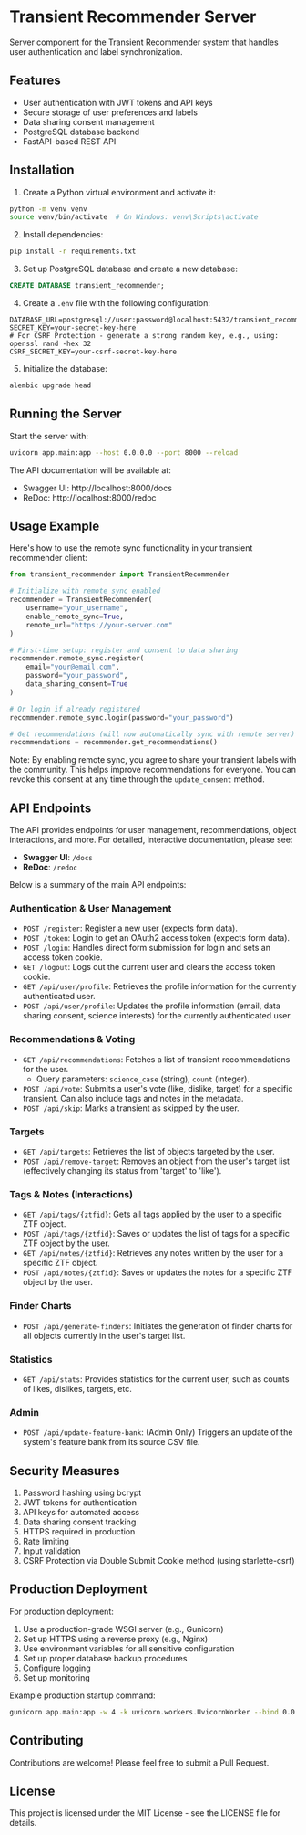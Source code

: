 # Transient Recommender Server

Server component for the Transient Recommender system that handles user authentication and label synchronization.

## Features

- User authentication with JWT tokens and API keys
- Secure storage of user preferences and labels
- Data sharing consent management
- PostgreSQL database backend
- FastAPI-based REST API

## Installation

1. Create a Python virtual environment and activate it:
```bash
python -m venv venv
source venv/bin/activate  # On Windows: venv\Scripts\activate
```

2. Install dependencies:
```bash
pip install -r requirements.txt
```

3. Set up PostgreSQL database and create a new database:
```sql
CREATE DATABASE transient_recommender;
```

4. Create a `.env` file with the following configuration:
```env
DATABASE_URL=postgresql://user:password@localhost:5432/transient_recommender
SECRET_KEY=your-secret-key-here
# For CSRF Protection - generate a strong random key, e.g., using: openssl rand -hex 32
CSRF_SECRET_KEY=your-csrf-secret-key-here 
```

5. Initialize the database:
```bash
alembic upgrade head
```

## Running the Server

Start the server with:
```bash
uvicorn app.main:app --host 0.0.0.0 --port 8000 --reload
```

The API documentation will be available at:
- Swagger UI: http://localhost:8000/docs
- ReDoc: http://localhost:8000/redoc

## Usage Example

Here's how to use the remote sync functionality in your transient recommender client:

```python
from transient_recommender import TransientRecommender

# Initialize with remote sync enabled
recommender = TransientRecommender(
    username="your_username",
    enable_remote_sync=True,
    remote_url="https://your-server.com"
)

# First-time setup: register and consent to data sharing
recommender.remote_sync.register(
    email="your@email.com",
    password="your_password",
    data_sharing_consent=True
)

# Or login if already registered
recommender.remote_sync.login(password="your_password")

# Get recommendations (will now automatically sync with remote server)
recommendations = recommender.get_recommendations()
```

Note: By enabling remote sync, you agree to share your transient labels with the community. This helps improve recommendations for everyone. You can revoke this consent at any time through the `update_consent` method.

## API Endpoints

The API provides endpoints for user management, recommendations, object interactions, and more. 
For detailed, interactive documentation, please see:
- **Swagger UI**: `/docs`
- **ReDoc**: `/redoc`

Below is a summary of the main API endpoints:

### Authentication & User Management
- `POST /register`: Register a new user (expects form data).
- `POST /token`: Login to get an OAuth2 access token (expects form data).
- `POST /login`: Handles direct form submission for login and sets an access token cookie.
- `GET /logout`: Logs out the current user and clears the access token cookie.
- `GET /api/user/profile`: Retrieves the profile information for the currently authenticated user.
- `POST /api/user/profile`: Updates the profile information (email, data sharing consent, science interests) for the currently authenticated user.

### Recommendations & Voting
- `GET /api/recommendations`: Fetches a list of transient recommendations for the user. 
    - Query parameters: `science_case` (string), `count` (integer).
- `POST /api/vote`: Submits a user's vote (like, dislike, target) for a specific transient. Can also include tags and notes in the metadata.
- `POST /api/skip`: Marks a transient as skipped by the user.

### Targets
- `GET /api/targets`: Retrieves the list of objects targeted by the user.
- `POST /api/remove-target`: Removes an object from the user's target list (effectively changing its status from 'target' to 'like').

### Tags & Notes (Interactions)
- `GET /api/tags/{ztfid}`: Gets all tags applied by the user to a specific ZTF object.
- `POST /api/tags/{ztfid}`: Saves or updates the list of tags for a specific ZTF object by the user.
- `GET /api/notes/{ztfid}`: Retrieves any notes written by the user for a specific ZTF object.
- `POST /api/notes/{ztfid}`: Saves or updates the notes for a specific ZTF object by the user.

### Finder Charts
- `POST /api/generate-finders`: Initiates the generation of finder charts for all objects currently in the user's target list.

### Statistics
- `GET /api/stats`: Provides statistics for the current user, such as counts of likes, dislikes, targets, etc.

### Admin
- `POST /api/update-feature-bank`: (Admin Only) Triggers an update of the system's feature bank from its source CSV file.

## Security Measures

1. Password hashing using bcrypt
2. JWT tokens for authentication
3. API keys for automated access
4. Data sharing consent tracking
5. HTTPS required in production
6. Rate limiting
7. Input validation
8. CSRF Protection via Double Submit Cookie method (using starlette-csrf)

## Production Deployment

For production deployment:

1. Use a production-grade WSGI server (e.g., Gunicorn)
2. Set up HTTPS using a reverse proxy (e.g., Nginx)
3. Use environment variables for all sensitive configuration
4. Set up proper database backup procedures
5. Configure logging
6. Set up monitoring

Example production startup command:
```bash
gunicorn app.main:app -w 4 -k uvicorn.workers.UvicornWorker --bind 0.0.0.0:8000
```

## Contributing

Contributions are welcome! Please feel free to submit a Pull Request.

## License

This project is licensed under the MIT License - see the LICENSE file for details. 